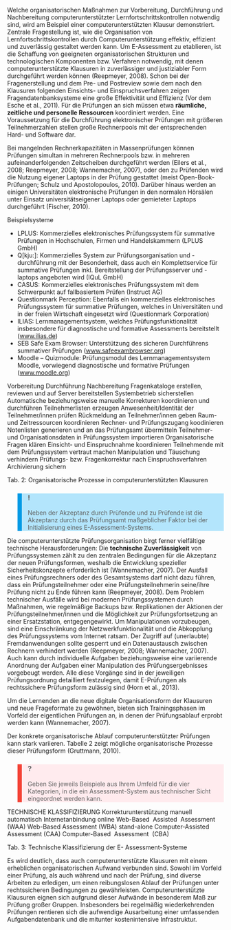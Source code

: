 Welche organisatorischen Maßnahmen zur Vorbereitung, Durchführung und Nachbereitung computerunterstützter Lernfortschrittskontrollen notwendig sind, wird am Beispiel einer computerunterstützten Klausur demonstriert. Zentrale Fragestellung ist, wie die Organisation von Lernfortschrittskontrollen durch Computerunterstützung effektiv, effizient und zuverlässig gestaltet werden kann. Um E-Assessment zu etablieren, ist die Schaffung von geeigneten organisatorischen Strukturen und technologischen Komponenten bzw. Verfahren notwendig, mit denen computerunterstützte Klausuren in zuverlässiger und justiziabler Form durchgeführt werden können (Reepmeyer, 2008). Schon bei der Fragenerstellung und dem Pre- und Postreview sowie dem nach den Klausuren folgenden Einsichts- und Einspruchsverfahren zeigen Fragendatenbanksysteme eine große Effektivität und Effizienz (Vor dem Esche et al., 2011). Für die Prüfungen an sich müssen etwa **räumliche, zeitliche und personelle Ressourcen** koordiniert werden. Eine Voraussetzung für die Durchführung elektronischer Prüfungen mit größeren Teilnehmerzahlen stellen große Rechnerpools mit der entsprechenden Hard- und Software dar.

Bei mangelnden Rechnerkapazitäten in Massenprüfungen können Prüfungen simultan in mehreren Rechnerpools bzw. in mehreren aufeinanderfolgenden Zeitscheiben durchgeführt werden (Eilers et al., 2008; Reepmeyer, 2008; Wannemacher, 2007), oder den zu Prüfenden wird die Nutzung eigener Laptops in der Prüfung gestattet (meist Open-Book-Prüfungen; Schulz und Apostolopoulos, 2010). Darüber hinaus werden an einigen Universitäten elektronische Prüfungen in den normalen Hörsälen unter Einsatz universitätseigener Laptops oder gemieteter Laptops durchgeführt (Fischer, 2010).

Beispielsysteme

</blockquote>

- LPLUS: Kommerzielles elektronisches Prüfungssystem für summative Prüfungen in Hochschulen, Firmen und Handelskammern (LPLUS GmbH)
- Q\[kju:]: Kommerzielles System zur Prüfungsorganisation und -durchführung mit der Besonderheit, dass auch ein Komplettservice für summative Prüfungen inkl. Bereitstellung der Prüfungsserver und -laptops angeboten wird (IQuL GmbH)
- CASUS: Kommerzielles elektronisches Prüfungssystem mit dem Schwerpunkt auf fallbasiertem Prüfen (Instruct AG)
- Questionmark Perception: Ebenfalls ein kommerzielles elektronisches Prüfungssystem für summative Prüfungen, welches in Universitäten und in der freien Wirtschaft eingesetzt wird (Questionmark Corporation)
- ILIAS: Lernmanagementsystem, welches Prüfungsfunktionalität insbesondere für diagnostische und formative Assessments bereitstellt (www.ilias.de)
- SEB Safe Exam Browser: Unterstützung des sicheren Durchführens summativer Prüfungen (www.safeexambrowser.org)
- Moodle – Quizmodule: Prüfungsmodul des Lernmanagementsystem Moodle, vorwiegend diagnostische und formative Prüfungen (www.moodle.org)

Vorbereitung Durchführung Nachbereitung Fragenkataloge erstellen, reviewen und auf Server bereitstellen Systembetrieb sicherstellen Automatische beziehungsweise manuelle Korrekturen koordinieren und durchführen Teilnehmerlisten erzeugen Anwesenheit/Identität der Teilnehmer/innen prüfen Rückmeldung an Teilnehmer/innen geben Raum- und Zeitressourcen koordinieren Rechner- und Prüfungszugang koodinieren Notenlisten generieren und an das Prüfungsamt übermitteln Teilnehmer- und Organisationsdaten in Prüfungssystem importieren Organisatorische Fragen klären Einsicht- und Einspruchnahme koordinieren Teilnehmende mit dem Prüfungssystem vertraut machen Manipulation und Täuschung verhindern Prüfungs- bzw. Fragenkorrektur nach Einspruchsverfahren Archivierung sichern

</blockquote>

Tab. 2: Organisatorische Prozesse in computerunterstützten Klausuren

<blockquote style="background: #B3E5FC; border-left: 10px solid #039BE5">

### !

Neben der Akzeptanz durch Prüfende und zu Prüfende ist die Akzeptanz durch das Prüfungsamt maßgeblicher Faktor bei der Initialisierung eines E-Assessment-Systems.

</blockquote>

Die computerunterstützte Prüfungsorganisation birgt ferner vielfältige technische Herausforderungen: Die **technische Zuverlässigkeit** von Prüfungssystemen zählt zu den zentralen Bedingungen für die Akzeptanz der neuen Prüfungsformen, weshalb die Entwicklung spezieller Sicherheitskonzepte erforderlich ist (Wannemacher, 2007). Der Ausfall eines Prüfungsrechners oder des Gesamtsystems darf nicht dazu führen, dass ein Prüfungsteilnehmer oder eine Prüfungsteilnehmerin seine/ihre Prüfung nicht zu Ende führen kann (Reepmeyer, 2008). Dem Problem technischer Ausfälle wird bei modernen Prüfungssystemen durch Maßnahmen, wie regelmäßige Backups bzw. Replikationen der Aktionen der Prüfungsteilnehmer/innen und die Möglichkeit zur Prüfungsfortsetzung an einer Ersatzstation, entgegengewirkt. Um Manipulationen vorzubeugen, sind eine Einschränkung der Netzwerkfunktionalität und die Abkopplung des Prüfungssystems vom Internet ratsam. Der Zugriff auf (unerlaubte) Fremdanwendungen sollte gesperrt und ein Datenaustausch zwischen Rechnern verhindert werden (Reepmeyer, 2008; Wannemacher, 2007). Auch kann durch individuelle Aufgaben beziehungsweise eine variierende Anordnung der Aufgaben einer Manipulation des Prüfungsergebnisses vorgebeugt werden. Alle diese Vorgänge sind in der jeweiligen Prüfungsordnung detailliert festzulegen, damit E-Prüfungen als rechtssichere Prüfungsform zulässig sind (Horn et al., 2013).

Um die Lernenden an die neue digitale Organisationsform der Klausuren und neue Frageformate zu gewöhnen, bieten sich Trainingsphasen im Vorfeld der eigentlichen Prüfungen an, in denen der Prüfungsablauf erprobt werden kann (Wannemacher, 2007).

Der konkrete organisatorische Ablauf computerunterstützter Prüfungen kann stark variieren. Tabelle 2 zeigt mögliche organisatorische Prozesse dieser Prüfungsform (Gruttmann, 2010).

<blockquote style="background: #FFEBEE; border-left: 10px solid #F44336">

### ?

Geben Sie jeweils Beispiele aus Ihrem Umfeld für die vier Kategorien, in die ein Assessment-System aus technischer Sicht eingeordnet werden kann.

</blockquote>

TECHNISCHE KLASSIFIZIERUNG Korrekturunterstützung manuell automatisch Internetanbindung online Web-Based  Assisted  Assessment (WAA) Web-Based Assessment (WBA) stand-alone Computer-Assisted Assessment (CAA) Computer-Based  Assessment  (CBA)

</blockquote>

Tab. 3: Technische Klassifizierung der E- Assessment-Systeme

Es wird deutlich, dass auch computerunterstützte Klausuren mit einem erheblichen organisatorischen Aufwand verbunden sind. Sowohl im Vorfeld einer Prüfung, als auch während und nach der Prüfung, sind diverse Arbeiten zu erledigen, um einen reibungslosen Ablauf der Prüfungen unter rechtssicheren Bedingungen zu gewährleisten. Computerunterstützte Klausuren eignen sich aufgrund dieser Aufwände in besonderem Maß zur Prüfung großer Gruppen. Insbesonders bei regelmäßig wiederkehrenden Prüfungen rentieren sich die aufwendige Ausarbeitung einer umfassenden Aufgabendatenbank und die mitunter kostenintensive Infrastruktur.
